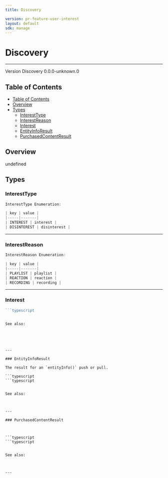 ```yaml
---
title: Discovery

version: pr-feature-user-interest
layout: default
sdk: manage
---
```


# Discovery

---

Version Discovery 0.0.0-unknown.0

## Table of Contents

- [Table of Contents](#table-of-contents)
- [Overview](#overview)
- [Types](#types)
  - [InterestType](#interesttype)
  - [InterestReason](#interestreason)
  - [Interest](#interest)
  - [EntityInfoResult](#entityinforesult)
  - [PurchasedContentResult](#purchasedcontentresult)

## Overview

undefined

## Types

### InterestType

```typescript
InterestType Enumeration:

| key | value |
|-----|-------|
| INTEREST | interest |
| DISINTEREST | disinterest |

```

---

### InterestReason

```typescript
InterestReason Enumeration:

| key | value |
|-----|-------|
| PLAYLIST | playlist |
| REACTION | reaction |
| RECORDING | recording |

```

---

### Interest

````typescript
```typescript

````

````

See also:





---

### EntityInfoResult

The result for an `entityInfo()` push or pull.

```typescript
```typescript

````

````

See also:



---

### PurchasedContentResult



```typescript
```typescript

````

```

See also:



---
```
